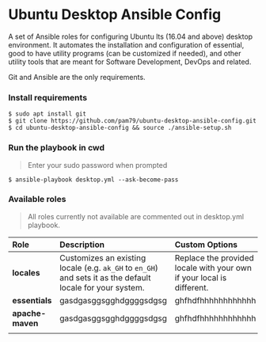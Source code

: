 # Ubuntu Desktop Ansible Config
A set of Ansible roles for configuring Ubuntu lts (16.04 and above) desktop environment. It automates the installation and configuration of essential, good to have utility programs (can be customized if needed), and other utility tools that are meant for Software Development, DevOps and related.                                              

Git and Ansible are the only requirements.

### Install requirements
    $ sudo apt install git
    $ git clone https://github.com/pam79/ubuntu-desktop-ansible-config.git
    $ cd ubuntu-desktop-ansible-config && source ./ansible-setup.sh

### Run the playbook in cwd
>Enter your sudo password when prompted

    $ ansible-playbook desktop.yml --ask-become-pass

### Available roles
>All roles currently not available are commented out in desktop.yml playbook.

| Role                    | Description                 | Custom Options       |
| :---------------------- | :-------------------------- | :------------------- |
| **locales** | Customizes an existing locale (e.g. `ak_GH` to `en_GH`) and sets it as the default locale for your system. | Replace the provided locale with your own if your local is different. |
| **essentials**  | gasdgasggsgghdggggsdgsg     | ghfhdfhhhhhhhhhhhh   |
| **apache-maven**  | gasdgasggsgghdggggsdgsg     | ghfhdfhhhhhhhhhhhh   |
|                         |                             |                      |




